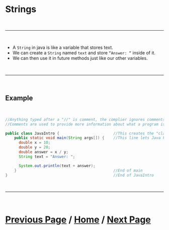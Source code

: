 # Strings

<br>

***

<br>

- A `String` in java is like a variable that stores text.
- We can create a `String` named `text` and store `“Answer: “` inside of it. 
- We can then use it in future methods just like our other variables.

<br>

***

<br> 

## Example

<br> 

````Java
//Anything typed after a "//" is comment, the complier ignores comments
//Comments are used to provide more information about what a program is doing.

public class JavaIntro {                        //This creates the "class", for now think of each class like a document or file
    public static void main(String args[]) {    //This line lets Java know what to run when you click execute below
      double x = 10;
      double y = 20;
      double answer = x / y;
      String text = "Answer: ";

      System.out.println(text + answer);
    }                                           //End of main
}                                               //End of JavaIntro
````

<br>

***

<br>

# [Previous Page](./doubles.md) / [Home](./index.md) / [Next Page](https://docs.lynkrobotics.org/programming/java/partTwo)
